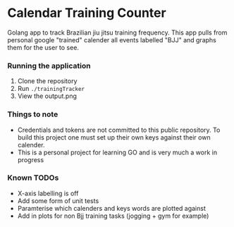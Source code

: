 # Calendar Training Counter #

Golang app to track Brazilian jiu jitsu training frequency. 
This app pulls from personal google "trained" calender all events labelled "BJJ" and graphs them for the user to see.

### Running the application ###

1. Clone the repository
2. Run ```./trainingTracker ```
3. View the output.png

### Things to note ###
* Credentials and tokens are not committed to this public repository. To build this project one must set up their own keys against their own calender.
* This is a personal project for learning GO and is very much a work in progress

### Known TODOs ###
* X-axis labelling is off
* Add some form of unit tests
* Paramterise which calenders and keys words are plotted against
* Add in plots for non Bjj training tasks (jogging + gym for example)



